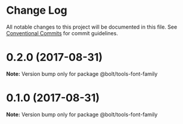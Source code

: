 # Change Log

All notable changes to this project will be documented in this file.
See [Conventional Commits](https://conventionalcommits.org) for commit guidelines.

<a name="0.2.0"></a>
# 0.2.0 (2017-08-31)




**Note:** Version bump only for package @bolt/tools-font-family

<a name="0.1.0"></a>
# 0.1.0 (2017-08-31)




**Note:** Version bump only for package @bolt/tools-font-family
